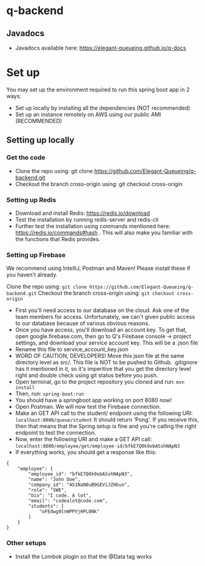# q-backend

## Javadocs
- Javadocs available here: https://elegant-queueing.github.io/q-docs

# Set up



You may set up the environment required to run this spring boot app in 2 ways:
- Set up locally by installing all the dependencies (NOT recommended)
- Set up an instance remotely on AWS using our public AMI (RECOMMENDED)

## Setting up locally

### Get the code
- Clone the repo using: git clone https://github.com/Elegant-Queueing/q-backend.git
- Checkout the branch cross-origin using: git checkout cross-origin

### Setting up Redis

- Download and install Redis: https://redis.io/download
- Test the installation by running redis-server and redis-cli
- Further test the installation using commands mentioned here: https://redis.io/commands#hash . This will also make you familiar with the functions that Redis provides.

### Setting up Firebase

We recommend using IntelliJ, Postman and Maven! Please install these if you haven't already.

Clone the repo using: ```git clone https://github.com/Elegant-Queueing/q-backend.git```
Checkout the branch cross-origin using: ```git checkout cross-origin```

- First you'll need access to our database on the cloud. Ask one of the team members for access. Unfortunately, we can't given public access to our database because of various obvious reasons.
- Once you have access, you'll download an account key. To get that, open google.firebase.com, then go to Q's Firebase console -> project settings, and download your service account key. This will be a .json file
- Rename this file to service_account_key.json
- WORD OF CAUTION, DEVELOPERS! Move this json file at the same directory level as src/. This file is NOT to be pushed to Github. .gitignore has it mentioned in it, so it's imperitive that you get the directory level right and double check using git status before you push.
- Open terminal, go to the project repository you cloned and run: ```mvn install```
- Then, run: ```spring-boot:run```
- You should have a springboot app working on port 8080 now!
- Open Postman. We will now test the Firebase connection.
- Make an GET API call to the student/ endpoint using the following URI: ```localhost:8080/queue/student```
It should return 'Pong'. If you receive this, then that means that the Spring setup is fine and you're calling the right endpoint to test the connection.
- Now, enter the following URI and make a GET API call: 
```localhost:8080/employee/get/employee-id/bfkE7Q0k9obASshNApN3```
- If everything works, you should get a response like this:
```
{
    "employee": {
        "employee_id": "bfkE7Q0k9obASshNApN3",
        "name": "John Doe",
        "company_id": "A51NaN8uB9GEViJZHbuo",
        "role": "SWE",
        "bio": "I code. A lot",
        "email": "codealot@code.com",
        "students": [
            "oFEdwg9lnWPPVjHPL0Nk"
        ]
    }
}
```


### Other setups
- Install the Lombok plugin so that the @Data tag works
